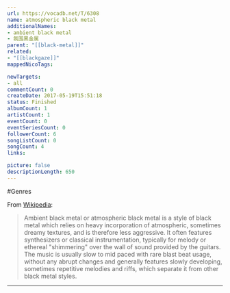 ```yaml
---
url: https://vocadb.net/T/6308
name: atmospheric black metal
additionalNames: 
- ambient black metal
- 氛围黑金属
parent: "[[black-metal]]"
related:
- "[[blackgaze]]"
mappedNicoTags:

newTargets:
- all
commentCount: 0
createDate: 2017-05-19T15:51:18
status: Finished
albumCount: 1
artistCount: 1
eventCount: 0
eventSeriesCount: 0
followerCount: 6
songListCount: 0
songCount: 4
links: 

picture: false
descriptionLength: 650
---
```


#Genres

From [Wikipedia](https://en.wikipedia.org/wiki/Black_metal#Stylistic_divisions):

> Ambient black metal or atmospheric black metal is a style of black metal which relies on heavy incorporation of atmospheric, sometimes dreamy textures, and is therefore less aggressive. It often features synthesizers or classical instrumentation, typically for melody or ethereal "shimmering" over the wall of sound provided by the guitars. The music is usually slow to mid paced with rare blast beat usage, without any abrupt changes and generally features slowly developing, sometimes repetitive melodies and riffs, which separate it from other black metal styles.

---

